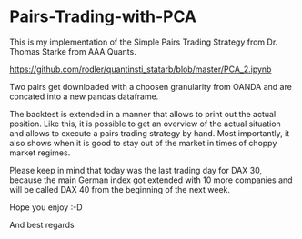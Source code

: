 # Pairs-Trading-with-PCA

This is my implementation of the Simple Pairs Trading Strategy from Dr. Thomas Starke from AAA Quants. 

https://github.com/rodler/quantinsti_statarb/blob/master/PCA_2.ipynb

Two pairs get downloaded with a choosen granularity from OANDA and are concated into a new pandas dataframe. 

The backtest is extended in a manner that allows to print out the actual position. Like this, it is possible to get an overview 
of the actual situation and allows to execute a pairs trading strategy by hand. 
Most importantly, it also shows when it is good to stay out of the market in times of choppy market regimes. 

Please keep in mind that today was the last trading day for DAX 30, because the main German index got extended with 10 more companies and will be called DAX 40 from the beginning of the next week. 

Hope you enjoy :-D 

And best regards
